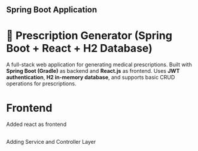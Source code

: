 ## Spring Boot Application
# 💊 Prescription Generator (Spring Boot + React + H2 Database)

A full-stack web application for generating medical prescriptions. Built with **Spring Boot (Gradle)** as backend and **React.js** as frontend. Uses **JWT authentication**, **H2 in-memory database**, and supports basic CRUD operations for prescriptions.

# Frontend
Added react as frontend

##
Adding Service and Controller Layer

